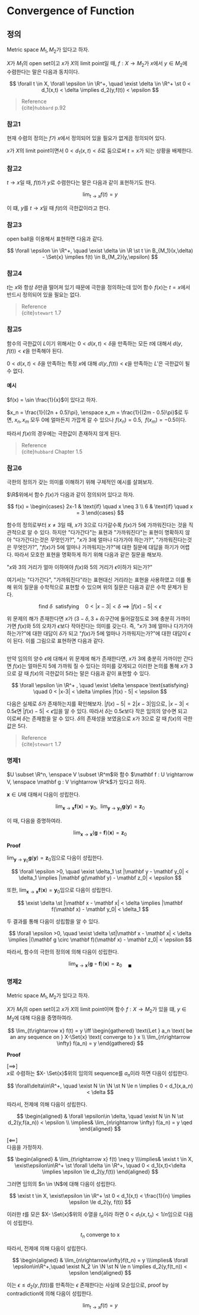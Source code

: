# Convergence of Function
## 정의
Metric space $M_1,M_2$가 있다고 하자.

$X$가 $M_1$의 open set이고 $x$가 $X$의 limit point일 때, $f:X\rightarrow M_2$가 $x$에서 $y\in M_2$에 수렴한다는 말은 다음과 동치이다.
 
$$ \forall t \in X, \forall \epsilon \in \R^+, \quad \exist \delta \in \R^+ \st 0 < d_1(x,t) < \delta \implies d_2(y,f(t)) < \epsilon $$

> Reference  
> {cite}`hubbard` p.92

### 참고1
현재 수렴의 정의는 $f$가 $x$에서 정의되어 있을 필요가 없게끔 정의되어 있다.

$x$가 $X$의 limit point이면서 $0 < d_1(x,t) < \delta$로 둠으로써 $t=x$가 되는 상황을 배제한다.

### 참고2
$t \rightarrow x$일 때, $f(t)$가 $y$로 수렴한다는 말은 다음과 같이 표현하기도 한다.

$$ \lim_{t \rightarrow x}f(t) = y $$

이 떄, $y$를 $t \rightarrow x$일 때 $f(t)$의 극한값이라고 한다.

### 참고3
open ball을 이용해서 표현하면 다음과 같다.

$$ \forall \epsilon \in \R^+, \quad \exist \delta \in \R \st t \in B_{M_1}(x,\delta) - \Set{x} \implies f(t) \in B_{M_2}(y,\epsilon) $$

### 참고4
$t$는 $x$와 항상 $\delta$만큼 떨어져 있기 때문에 극한을 정의하는데 있어 함수 $f(x)$는 $t = x$에서 반드시 정의되어 있을 필요는 없다.

> Reference  
> {cite}`stewart` 1.7   

### 참고5
함수의 극한값이 $L$이기 위해서는 $0 < d(x,t) < \delta$을 만족하는 모든 $t$에 대해서 $d(y,f(t)) < \epsilon$을 만족해야 된다.

$0 < d(x,t) < \delta$을 만족하는 특정 $x$에 대해 $d(y, f(t)) < \epsilon$을 만족하는 $L'$은 극한값이 될 수 없다.

#### 예시
$f(x) = \sin \frac{1}{x}$이 있다고 하자.

$x_n = \frac{1}{(2n + 0.5)\pi}, \enspace x_m = \frac{1}{(2m - 0.5)\pi}$로 두면, $x_n,x_m$ 모두 0에 얼마든지 가깝게 갈 수 있으나 $f(x_n) = 0.5, \enspace f(x_m) = -0.5$이다. 

따라서 $f(x)$의 경우에는 극한값이 존재하지 않게 된다.

> Reference  
> {cite}`hubbard` Chapter 1.5

### 참고6
극한의 정의가 갖는 의미를 이해하기 위해 구체적인 예시를 살펴보자. 

$\R$위에서 함수 $f(x)$가 다음과 같이 정의되어 있다고 하자.

$$ f(x) = \begin{cases} 2x-1 & \text{if} \quad x \neq 3 \\ 6 & \text{if} \quad x = 3 \end{cases} $$

함수의 정의로부터 $x \neq 3$일 때, $x$가 $3$으로 다가갈수록 $f(x)$가 5에 가까워진다는 것을 직관적으로 알 수 있다. 하지만 "다가간다"는 표현과 "가까워진다"는 표현이 명확하지 않아 "다가간다는것은 무엇인가?", "$x$가 $3$에 얼마나 다가가야 하는가?", "가까워진다는것은 무엇인가?", "$f(x)$가 $5$에 얼마나 가까워지는가?"에 대한 질문에 대답을 하기가 어렵다. 따라서 모호한 표현을 명확하게 하기 위해 다음과 같은 질문을 해보자.

"$x$와 3의 거리가 얼마 이하여야 $f(x)$와 5의 거리가 $\epsilon$이하가 되는가?"

여기서는 "다가간다", "가까워진다"라는 표현대신 거리라는 표현을 사용하였고 이를 통해 위의 질문을 수학적으로 표현할 수 있으며 위의 질문은 다음과 같은 수학 문제가 된다.


$$ \text{find } \delta \enspace \text{satisfying} \quad 0 < |x-3| < \delta \implies |f(x) - 5| < \epsilon $$

위 문제의 해가 존재한다면 $x$가 $(3-\delta, 3+\delta)$구간에 들어갈정도로 3에 충분히 가까이 가면 $f(x)$와 5의 오차가 $\epsilon$보다 작아진다는 의미를 갖는다. 즉, "$x$가 $3$에 얼마나 다가가야 하는가?"에 대한 대답이 $\delta$가 되고 "$f(x)$가 $5$에 얼마나 가까워지는가?"에 대한 대답이 $\epsilon$이 된다.  이를 그림으로 표현하면 다음과 같다.

```{figure} _image/1201.png
```

만약 임의의 양수 $\epsilon$에 대해서 위 문제에 해가 존재한다면, $x$가 3에 충분히 가까이만 간다면 $f(x)$는 얼마든지 5에 가까워 질 수 있다는 의미를 갖게되고 이러한 논의를 통해 $x$가 $3$으로 갈 때 $f(x)$의 극한값이 $5$라는 말은 다음과 같이 표현할 수 있다.

$$ \forall \epsilon \in \R^+ , \quad \exist \delta \enspace \text{satisfying} \quad 0 < |x-3| < \delta \implies |f(x) - 5| < \epsilon $$

다음은 실제로 $\delta$가 존재하는지를 확인해보자. $|f(x) - 5| = 2|x -3|$임으로, $|x-3| < 0.5\epsilon$면 $|f(x) - 5| < \epsilon$임을 알 수 있다. 따라서 $\delta$는 $0.5 \epsilon$보다 작은 임의의 양수면 되고 이로써 $\delta$는 존재함을 알 수 있다. $\delta$의 존재성을 보였음으로 $x$가 $3$으로 갈 때 $f(x)$의 극한값은 $5$다.

> Reference  
> {cite}`stewart` 1.7   

### 명제1
$U \subset \R^n, \enspace V \subset \R^m$와 함수 $\mathbf f : U \rightarrow V, \enspace \mathbf g : V \rightarrow \R^k$가 있다고 하자.

$\mathbf x \in U$에 대해서 다음이 성립한다.

$$ \lim_{\mathbf x \rightarrow \mathbf x} \mathbf f(\mathbf x) = \mathbf y_0, \enspace \lim_{\mathbf y \rightarrow \mathbf y_0} \mathbf g(\mathbf y) = \mathbf z_0$$

이 때, 다음을 증명하여라.

$$ \lim_{\mathbf x \rightarrow \mathbf x} (\mathbf g \circ \mathbf f)(\mathbf x) = \mathbf z_0 $$

**Proof**

$\lim_{\mathbf y \rightarrow \mathbf y_0} \mathbf g(\mathbf y) = \mathbf z_0$임으로 다음이 성립한다.

$$ \forall \epsilon >0, \quad \exist \delta_1 \st |\mathbf y - \mathbf y_0| < \delta_1 \implies |\mathbf g(\mathbf y) - \mathbf z_0| < \epsilon $$

또한, $\lim_{\mathbf x \rightarrow \mathbf x} \mathbf f(\mathbf x) = \mathbf y_0$임으로 다음이 성립한다.

$$ \exist \delta \st |\mathbf x - \mathbf x| < \delta \implies |\mathbf f(\mathbf x) - \mathbf y_0| < \delta_1 $$

두 결과를 통해 다음이 성립함을 알 수 있다.

$$ \forall \epsilon >0, \quad \exist \delta \st|\mathbf x - \mathbf x| < \delta \implies |(\mathbf g \circ \mathbf f)(\mathbf x) - \mathbf z_0| < \epsilon $$

따라서, 함수의 극한의 정의에 의해 다음이 성립한다.

$$ \lim_{\mathbf x \rightarrow \mathbf x} (\mathbf g \circ \mathbf f)(\mathbf x) = \mathbf z_0 \quad {_\blacksquare} $$

### 명제2
Metric space $M_1,M_2$가 있다고 하자.

$X$가 $M_1$의 open set이고 $x$가 $X$의 limit point이며 함수 $f:X\rightarrow M_2$가 있을 떄, $y \in M_2$에 대해 다음을 증명하여라.

$$ \lim_{t\rightarrow x} f(t) = y \iff \begin{gathered} \text{Let } a_n \text{ be an any sequence on } X-\Set{x} \text{ converge to } x \\ \lim_{n\rightarrow \infty} f(a_n) = y \end{gathered} $$

**Proof**

[$\implies$]  
$x$로 수렴하는 $X- \Set{x}$위의 임의의 sequence를 $a_n$이라 하면 다음이 성립한다.

$$ \forall\delta\in\R^+, \quad \exist N \in \N \st N \le n \implies 0 < d_1(x,a_n) < \delta $$

따라서, 전제에 의해 다음이 성립한다.

$$ \begin{aligned} & \forall \epsilon\in \delta, \quad \exist N \in N \st d_2(y,f(a_n)) < \epsilon \\ \implies&  \lim_{n\rightarrow \infty} f(a_n) = y \qed \end{aligned}  $$

[$\impliedby$]  
다음을 가정하자.

$$ \begin{aligned} & \lim_{t\rightarrow x} f(t) \neq y \\\implies& \exist t \in X, \exist\epsilon\in\R^+ \st \forall \delta \in \R^+, \quad 0 < d_1(x,t)<\delta \implies \epsilon \le d_2(y,f(t)) \end{aligned}  $$

그러면 임의의 $n \in \N$에 대해 다음이 성립한다.

$$ \exist t \in X, \exist\epsilon \in \R^+ \st 0 < d_1(x,t) < \frac{1}{n} \implies \epsilon \le d_2(y, f(t)) $$

이러한 $t$를 모은 $X- \Set{x}$위의 수열을 $t_n$이라 하면 $0 < d_1(x,t_n) < 1/n$임으로 다음이 성립한다.

$$ t_n \text{ converge to x} $$

따라서, 전제에 의해 다음이 성립한다.

$$ \begin{aligned} & \lim_{n\rightarrow\infty}f(t_n) = y \\\implies& \forall \epsilon\in\R^+,\quad  \exist N_2 \in \N \st N \le n \implies d_2(y,f(t_n)) < \epsilon  \end{aligned} $$

이는 $\epsilon \le d_2(y, f(t))$를 만족하는 $\epsilon$ 존재한다는 사실에 모순임으로, proof by contradiction에 의해 다음이 성립한다.

$$ \lim_{t\rightarrow x} f(t) = y $$

$$  $$